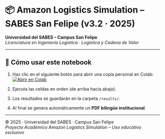 # 📦 Amazon Logistics Simulation – SABES San Felipe (v3.2 · 2025)

**Universidad del SABES – Campus San Felipe**  
_Licenciatura en Ingeniería Logística · Logística y Cadena de Valor_

---

## 🚀 Cómo usar este notebook
1. Haz clic en el siguiente botón para abrir una copia personal en Colab:  
   [![Abrir en Colab](https://colab.research.google.com/assets/colab-badge.svg)](https://colab.research.google.com/github/fnjimenez/Curso_Logistica_CV/blob/main/Amazon_Logistics_SABES_SanFelipe_v3.2.ipynb)

2. Ejecuta las celdas en orden (de arriba hacia abajo).  
3. Los resultados se guardarán en la carpeta `/results/`.  
4. Al final se genera automáticamente un **PDF bilingüe institucional**.

---

© 2025 · Universidad del SABES · Campus San Felipe  
_Proyecto Académico Amazon Logistics Simulation – Uso educativo exclusivo_
